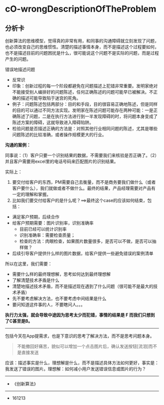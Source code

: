 # cO-wrongDescriptionOfTheProblem

## 分析卡

创新算法的思维模型，觉得真的非常有用，和同事的沟通障碍就立刻发现了问题，也必须改变自己的思维惯性。清楚的描述事情本身，而不是描述这个过程要如何，也不是描述目前的问题困扰是什么，很可能说这个问题不是实际的问题，而是过程产生的问题。


错误地描述问题

- 反常识
- 印象：创新过程的每一个阶段都避免在问题描述上犯错非常重要。发明家绝对不能接受别人编排好的问题陈述，任何正确陈述的问题可能早已被解决。不正确的描述可能导致陷于迷宫的死角。
- 例子：问题陈述包括两部分：目的和手段，目的很容易正确地陈述，但是同样的目的可以通过不同方法实现。发明家在陈述问题可能存在两种可能：一是正确陈述了问题，二是在执行方法进行到一半发现障碍的时，将问题本身变成了陈述方案的障碍，这就导致进入障碍陷阱。
- 检验问题是否描述正确的方法是：对照其他行业相同问题的陈述，尤其是哪些问题陈述的比较准确，或者操作规模更大的行业。


**沟通的案例：**

同事说：（1）客户只要一个识别结果的数据，不需要我们来核验是否正确了。（2）并且客户需要用excel里的电话号码来匹配图片的识别结果。

实际上：

1. 要交付给客户的东西，PM需要自己去衡量，而不是商务要我们做什么（或者客户要什么），我们就做或者不做什么。最终的结果，产品经理需要对产品有一定的理解和掌握。
2. 比如我们要交付给客户的是什么呢？==>最终这个case的应该如何结束，包括：

- 满足客户预期，后续合作
- 给客户预期需要：图片识别率，识别准确率
	- 目前已经可以统计识别率
	- 识别准确率：需要检查质量；
	- 检查的方法：肉眼检查，如果图片数量很多，是否可以不做，是否可以抽样做？
- 后续引导客户提供什么样的图片数据，给客户提供一些避免错误的案例清单


所以在这里，我们需要：


- 需要什么样的最终理想解，思考如何达到最终理想解
- 了解清楚技术矛盾是什么
- 清楚地描述技术矛盾，而不是描述现在遇到了什么问题（很可能不是最大的技术矛盾）
- 先不要考虑解决方法，也不要考虑中间结果是什么
- 要问知道这件事的人，不要瞎问人。。。



**执行力太强，就会导致中途因为思考太少而犯错，事情的结果是 F 而我们只想到了C甚至是B。**


---

包括今天在App提需求，也是下意识的思考了解决方法，而不是思考问题本身。

> 不能撤回好痛苦，貌似可以增加一个点击图片后，确认发送按钮[流泪]而不是直接发送

应该：描述事实是什么，理想解是什么，而不是描述具体方法如何更好，事实是：我发送了错误的图片。理想解：如何减小用户发送错误信息或图片的行为？

---

- 《创新算法》

---

- 161213
